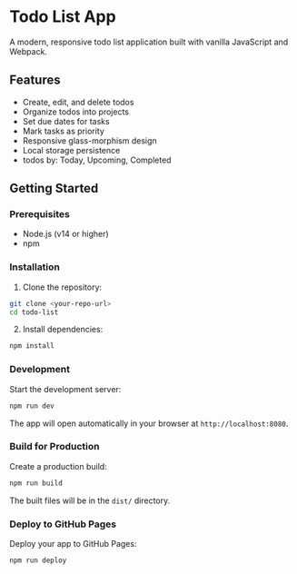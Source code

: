 # Todo List App

A modern, responsive todo list application built with vanilla JavaScript and Webpack.

## Features

- Create, edit, and delete todos
- Organize todos into projects
- Set due dates for tasks
- Mark tasks as priority
- Responsive glass-morphism design
- Local storage persistence
- todos by: Today, Upcoming, Completed

## Getting Started

### Prerequisites

- Node.js (v14 or higher)
- npm

### Installation

1. Clone the repository:

```bash
git clone <your-repo-url>
cd todo-list
```

2. Install dependencies:

```bash
npm install
```

### Development

Start the development server:

```bash
npm run dev
```

The app will open automatically in your browser at `http://localhost:8080`.

### Build for Production

Create a production build:

```bash
npm run build
```

The built files will be in the `dist/` directory.

### Deploy to GitHub Pages

Deploy your app to GitHub Pages:

```bash
npm run deploy
```
